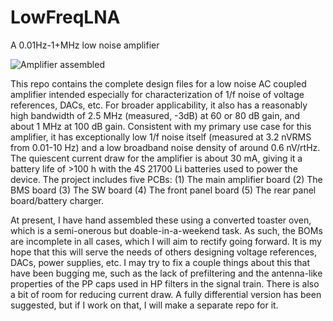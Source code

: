 # LowFreqLNA
A 0.01Hz-1+MHz low noise amplifier

![Amplifier assembled](https://github.com/curtisseizert/LowFreqLNA/assets/22351001/5cb4d507-83ab-44a3-b9a8-da4d0036aa29)


This repo contains the complete design files for a low noise AC coupled amplifier intended especially for characterization of 1/f noise of voltage references, DACs, etc. For broader applicability, it also has a reasonably high bandwidth of 2.5 MHz (measured, -3dB) at 60 or 80 dB gain, and about 1 MHz at 100 dB gain. Consistent with my primary use case for this amplifier, it has exceptionally low 1/f noise itself (measured at 3.2 nVRMS from 0.01-10 Hz) and a low broadband noise density of around 0.6 nV/rtHz. The quiescent current draw for the amplifier is about 30 mA, giving it a battery life of >100 h with the 4S 21700 Li batteries used to power the device. The project includes five PCBs:
(1) The main amplifier board
(2) The BMS board
(3) The SW board
(4) The front panel board
(5) The rear panel board/battery charger.

At present, I have hand assembled these using a converted toaster oven, which is a semi-onerous but doable-in-a-weekend task. As such, the BOMs are incomplete in all cases, which I will aim to rectify going forward. It is my hope that this will serve the needs of others designing voltage references, DACs, power supplies, etc. I may try to fix a couple things about this that have been bugging me, such as the lack of prefiltering and the antenna-like properties of the PP caps used in HP filters in the signal train. There is also a bit of room for reducing current draw. A fully differential version has been suggested, but if I work on that, I will make a separate repo for it.
